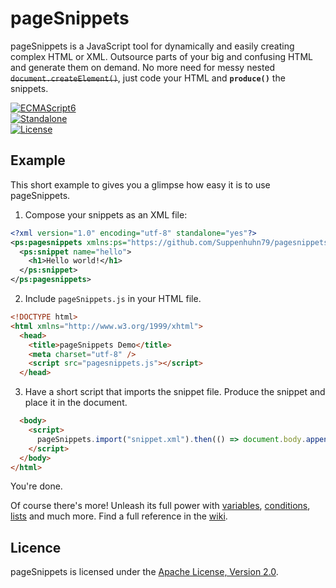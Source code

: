 # pageSnippets

pageSnippets is a JavaScript tool for dynamically and easily creating complex HTML or XML. Outsource parts of your big and confusing HTML and generate them on demand. No more need for messy nested ~~`document.createElement()`~~, just code your HTML and **`produce()`** the snippets.

[![ECMAScript6](https://img.shields.io/badge/ECMAScript-6-0066ff)](#)\
[![Standalone](https://img.shields.io/badge/Standalone-yes-33cc33)](#)\
[![License](https://img.shields.io/badge/License-Apache%202.0-blue.svg)](http://www.apache.org/licenses/LICENSE-2.0)

## Example

This short example to gives you a glimpse how easy it is to use pageSnippets.

1) Compose your snippets as an XML file:

```xml
<?xml version="1.0" encoding="utf-8" standalone="yes"?>
<ps:pagesnippets xmlns:ps="https://github.com/Suppenhuhn79/pagesnippets">
  <ps:snippet name="hello">
    <h1>Hello world!</h1>
  </ps:snippet>
</ps:pagesnippets>
```

2) Include `pageSnippets.js` in your HTML file.
```html
<!DOCTYPE html>
<html xmlns="http://www.w3.org/1999/xhtml">
  <head>
    <title>pageSnippets Demo</title>
    <meta charset="utf-8" />
    <script src="pagesnippets.js"></script>
  </head>
```
3) Have a short script that imports the snippet file. Produce the snippet and place it in the document.
```html
  <body>
    <script>
      pageSnippets.import("snippet.xml").then(() => document.body.appendChild(pageSnippets.hello.produce()));
    </script>
  </body>
</html>
```
You're done.

Of course there's more! Unleash its full power with [variables](https://github.com/Suppenhuhn79/pagesnippets/wiki/Variables), [conditions](https://github.com/Suppenhuhn79/pagesnippets/wiki/Conditions), [lists](https://github.com/Suppenhuhn79/pagesnippets/wiki/Lists) and much more. Find a full
reference in the [wiki](https://github.com/Suppenhuhn79/pagesnippets/wiki).

## Licence

pageSnippets is licensed under the [Apache License, Version 2.0](http://www.apache.org/licenses/LICENSE-2.0).

